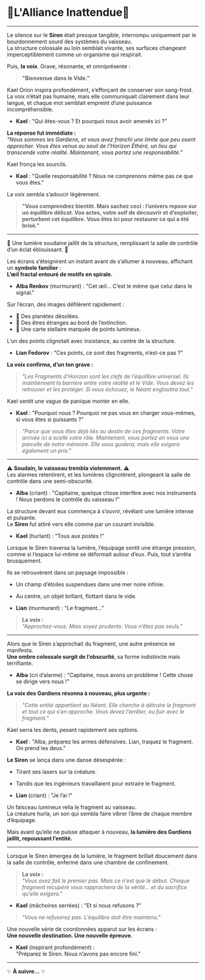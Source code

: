 # 🌌**L'Alliance Inattendue**🌌

---



Le silence sur le **Siren** était presque tangible, interrompu uniquement par le bourdonnement sourd des systèmes du vaisseau.  
La structure colossale au loin semblait vivante, ses surfaces changeant imperceptiblement comme un organisme qui respirait.  

Puis, **la voix**. Grave, résonante, et omniprésente :  

> **"Bienvenue dans le Vide."**

Kael Orion inspira profondément, s’efforçant de conserver son sang-froid.  
La voix n’était pas humaine, mais elle communiquait clairement dans leur langue, et chaque mot semblait empreint d’une puissance incompréhensible.  

- **Kael** : "Qui êtes-vous ? Et pourquoi nous avoir amenés ici ?"  

**La réponse fut immédiate :**  
*"Nous sommes les Gardiens, et vous avez franchi une limite que peu osent approcher. Vous êtes venus au seuil de l’Horizon Éthéré, un lieu qui transcende votre réalité. Maintenant, vous portez une responsabilité."*

Kael fronça les sourcils.  
- **Kael** : "Quelle responsabilité ? Nous ne comprenons même pas ce que vous êtes."  

La voix sembla s’adoucir légèrement.  
> **"Vous comprendrez bientôt. Mais sachez ceci : l’univers repose sur un équilibre délicat. Vos actes, votre soif de découvrir et d’exploiter, perturbent cet équilibre. Vous êtes ici pour restaurer ce qui a été brisé."**

---


🌟 Une lumière soudaine jaillit de la structure, remplissant la salle de contrôle d’un éclat éblouissant. 🌟  

Les écrans s’éteignirent un instant avant de s’allumer à nouveau, affichant un **symbole familier** :  
**L’œil fractal entouré de motifs en spirale.**

- **Alba Renkov** (murmurant) : "Cet œil… C’est le même que celui dans le signal."  

Sur l’écran, des images défilèrent rapidement :  

- 🌌 Des planètes désolées.  
- 🌌 Des êtres étranges au bord de l’extinction.  
- 🌌 Une carte stellaire marquée de points lumineux.  

L’un des points clignotait avec insistance, au centre de la structure.  

- **Lian Fedorov** : "Ces points, ce sont des fragments, n’est-ce pas ?"  

**La voix confirma, d’un ton grave :**  
> *"Les Fragments d’Horizon sont les clefs de l’équilibre universel. Ils maintiennent la barrière entre votre réalité et le Vide. Vous devez les retrouver et les protéger. Si vous échouez, le Néant engloutira tout."*

Kael sentit une vague de panique monter en elle.  
- **Kael** : "Pourquoi nous ? Pourquoi ne pas vous en charger vous-mêmes, si vous êtes si puissants ?"  

> *"Parce que vous êtes déjà liés au destin de ces fragments. Votre arrivée ici a scellé votre rôle. Maintenant, vous portez en vous une parcelle de notre mémoire. Elle vous guidera, mais elle exigera également un prix."*

---



⚠️ **Soudain, le vaisseau trembla violemment.** ⚠️  
Les alarmes retentirent, et les lumières clignotèrent, plongeant la salle de contrôle dans une semi-obscurité.  

- **Alba** (criant) : "Capitaine, quelque chose interfère avec nos instruments ! Nous perdons le contrôle du vaisseau !"  

La structure devant eux commença à s’ouvrir, révélant une lumière intense et pulsante.  
Le **Siren** fut attiré vers elle comme par un courant invisible.  

- **Kael** (hurlant) : "Tous aux postes !"  

Lorsque le Siren traversa la lumière, l’équipage sentit une étrange pression, comme si l’espace lui-même se déformait autour d’eux. Puis, tout s’arrêta brusquement.  

Ils se retrouvèrent dans un paysage impossible :  

- Un champ d’étoiles suspendues dans une mer noire infinie.  
- Au centre, un objet brillant, flottant dans le vide.  

- **Lian** (murmurant) : "Le fragment…"  

> **La voix :**  
> *"Approchez-vous. Mais soyez prudents. Vous n’êtes pas seuls."*

---


Alors que le Siren s’approchait du fragment, une autre présence se manifesta.  
**Une ombre colossale surgit de l’obscurité**, sa forme indistincte mais terrifiante.  

- **Alba** (cri d’alarme) : "Capitaine, nous avons un problème ! Cette chose se dirige vers nous !"  

**La voix des Gardiens résonna à nouveau, plus urgente :**  
> *"Cette entité appartient au Néant. Elle cherche à détruire le fragment et tout ce qui s’en approche. Vous devez l’arrêter, ou fuir avec le fragment."*

Kael serra les dents, pesant rapidement ses options.  
- **Kael** : "Alba, préparez les armes défensives. Lian, traquez le fragment. On prend les deux."  

**Le Siren** se lança dans une danse désespérée :  

- Tirant ses lasers sur la créature.  
- Tandis que les ingénieurs travaillaient pour extraire le fragment.  

- **Lian** (criant) : "Je l’ai !"  

Un faisceau lumineux relia le fragment au vaisseau.  
La créature hurla, un son qui sembla faire vibrer l’âme de chaque membre d’équipage.  

Mais avant qu’elle ne puisse attaquer à nouveau, **la lumière des Gardiens jaillit, repoussant l’entité.**

---



Lorsque le Siren émergea de la lumière, le fragment brillait doucement dans la salle de contrôle, enfermé dans une chambre de confinement.  

> **La voix :**  
> *"Vous avez fait le premier pas. Mais ce n’est que le début. Chaque fragment récupéré vous rapprochera de la vérité… et du sacrifice qu’elle exigera."*

- **Kael** (mâchoires serrées) : "Et si nous refusons ?"  

> *"Vous ne refuserez pas. L’équilibre doit être maintenu."*

Une nouvelle série de coordonnées apparut sur les écrans :  
**Une nouvelle destination. Une nouvelle épreuve.**

- **Kael** (inspirant profondément) :  
  "Préparez le Siren. Nous n’avons pas encore fini."

---

✨ **À suivre…** ✨

